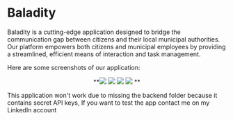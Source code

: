 # Baladity

Baladity is a cutting-edge application designed to bridge the communication gap between citizens and their local municipal authorities. Our platform empowers both citizens and municipal employees by providing a streamlined, efficient means of interaction and task management.

Here are some screenshots of our application:

<p align="center">
 **<img src="img/img1.jpg">
 <img src="img/img2.jpg" >
 <img src="img/img3.jpg">
 <img src="img/img4.jpg">
**
</p>


This application won't work due to missing the backend folder because it contains secret API keys, If you want to test the app contact me on my LinkedIn account
